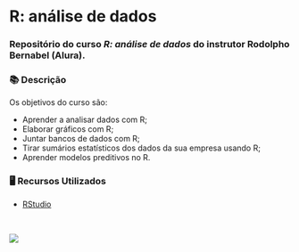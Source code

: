 # R: análise de dados

### Repositório do curso *R: análise de dados* do instrutor Rodolpho Bernabel (Alura).

### 📚  Descrição

Os objetivos do curso são:

- Aprender a analisar dados com R;
- Elaborar gráficos com R;
- Juntar bancos de dados com R;
- Tirar sumários estatísticos dos dados da sua empresa usando R;
- Aprender modelos preditivos no R.

### 🖥️  Recursos Utilizados

- [RStudio](https://www.rstudio.com/)


&nbsp;



<a href="https://www.linkedin.com/in/claudia-nogueira-dos-anjos-b71726215/" target="_blank">
        <img src="https://img.shields.io/badge/claudiaanjos-%230077B5.svg?&style=for-the-badge&logo=linkedin&logoColor=white&link=mailto:https://www.linkedin.com/in/claudia-nogueira-dos-anjos-093407180/">
</a>
